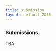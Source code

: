 ```yaml
---
title: submission
layout: default_2025
---
```


### Submissions 
TBA

<!-- The OpenReview submission site is:

* [https://openreview.net/group?id=aclweb.org/NAACL/2024/Workshop/Clinical_NLP](https://openreview.net/group?id=aclweb.org/NAACL/2024/Workshop/Clinical_NLP)

All submissions must follow [ACL formatting guidelines](https://acl-org.github.io/ACLPUB/formatting.html), including:

* Submissions should be anonymous and [must not include any identifying information about the authors](https://acl-org.github.io/ACLPUB/review-version.html)
* Long papers may have up to eight (8) pages of content and short papers may have up to four (4) pages of content.
* You are allowed [unlimited pages for references](https://acl-org.github.io/ACLPUB/formatting.html#paper-length)
* Any "Limitations" section or "Ethics Statement" is similar to references; it does not count toward the page limit.
* Please use ACL Pubcheck Tool (https://github.com/acl-org/aclpubcheck) to ensure that your paper is properly formatted. 

Clinical NLP 2024 has no preprint restrictions; you may post to arXiv at any time.
Clinical NLP 2024 workshop proceedings are archival will be published [on the ACL Anthology](https://aclanthology.org/venues/clinicalnlp/). -->

<!--

We encourage submissions of papers submitted to but not accepted by [EACL 2023](https://2023.eacl.org/), [ACL 2023](https://2023.aclweb.org/), or [ACL Rolling Review](https://aclrollingreview.org/), as long as the topics are relevant to Clinical NLP. 

-->


<!-- ### Important Dates

All deadlines are 11:59PM UTC-12:00 ([anywhere on Earth](https://www.timeanddate.com/time/zones/aoe))

| Event                                               | Date                  |
| --------------------------------------------------- | --------------------- |
| Submission deadline (both general and shared task)  | Tuesday, March 19, 2024 |
| Notification of acceptance                          | Thursday April 18, 2024  |
| Final versions of papers due                        | Wednesday April 24, 2024 |
| Workshop                                            | June 21, 2024 |  -->
